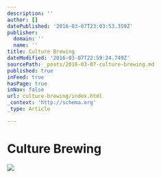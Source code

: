 ```yaml
---
description: ''
author: []
datePublished: '2016-03-07T23:03:53.359Z'
publisher:
  domain: ''
  name: ''
title: Culture Brewing
dateModified: '2016-03-07T22:59:24.749Z'
sourcePath: _posts/2016-03-07-culture-brewing.md
published: true
inFeed: true
hasPage: true
inNav: false
url: culture-brewing/index.html
_context: 'http://schema.org'
_type: Article

---
```

# Culture Brewing
![](https://the-grid-user-content.s3-us-west-2.amazonaws.com/57c6bfeb-cb8c-45e0-898c-5bc1b70d5bb3.png)